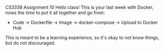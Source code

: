 CS3338 Assignment 10
Hello class! This is your last week with Docker, nows the time to put it all together and go from:
- Code -> Dockerfile -> Image -> docker-compose -> Upload to Docker Hub

This is meant to be a learning experience, so it's okay to not know things, but do not discouraged. 
